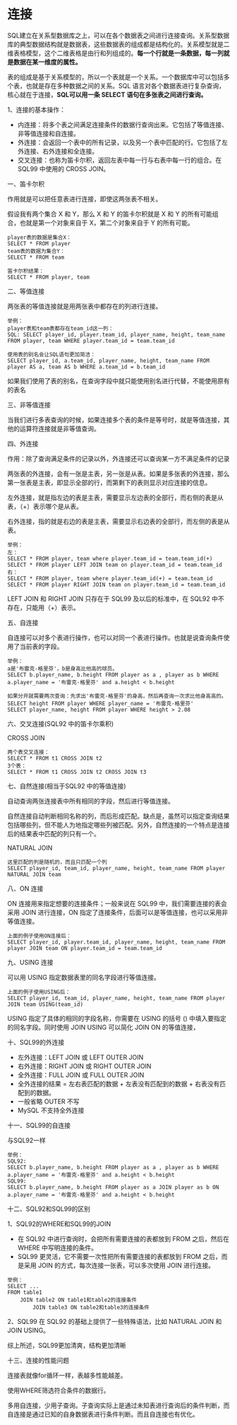 # 连接

​		SQL建立在关系型数据库之上，可以在各个数据表之间进行连接查询。关系型数据库的典型数据结构就是数据表，这些数据表的组成都是结构化的。关系模型就是二维表格模型，这个二维表格是由行和列组成的。**每一个行就是一条数据，每一列就是数据在某一维度的属性。**

​		表的组成是基于关系模型的，所以一个表就是一个关系。一个数据库中可以包括多个表，也就是存在多种数据之间的关系。SQL 语言对各个数据表进行复杂查询，核心就在于连接，**SQL可以用一条 SELECT 语句在多张表之间进行查询。**

1、连接的基本操作：

- 内连接：将多个表之间满足连接条件的数据行查询出来。它包括了等值连接、非等值连接和自连接。
- 外连接：会返回一个表中的所有记录，以及另一个表中匹配的行。它包括了左外连接、右外连接和全连接。
- 交叉连接：也称为笛卡尔积，返回左表中每一行与右表中每一行的组合。在 SQL99 中使用的 CROSS JOIN。

一、笛卡尔积

作用就是可以把任意表进行连接，即使这两张表不相关。

假设我有两个集合 X 和 Y，那么 X 和 Y 的笛卡尔积就是 X 和 Y 的所有可能组合，也就是第一个对象来自于 X，第二个对象来自于 Y 的所有可能。

```
player表的数据是集合X：
SELECT * FROM player
team表的数据为集合Y：
SELECT * FROM team

笛卡尔积结果：
SELECT * FROM player, team
```

二、等值连接

两张表的等值连接就是用两张表中都存在的列进行连接。

```
举例：
player表和team表都存在team_id这一列：
SQL: SELECT player_id, player.team_id, player_name, height, team_name FROM player, team WHERE player.team_id = team.team_id

使用表的别名会让SQL语句更加简洁：
SELECT player_id, a.team_id, player_name, height, team_name FROM player AS a, team AS b WHERE a.team_id = b.team_id
```

如果我们使用了表的别名，在查询字段中就只能使用别名进行代替，不能使用原有的表名

三、非等值连接

当我们进行多表查询的时候，如果连接多个表的条件是等号时，就是等值连接，其他的运算符连接就是非等值查询。

四、外连接

作用：除了查询满足条件的记录以外，外连接还可以查询某一方不满足条件的记录

两张表的外连接，会有一张是主表，另一张是从表。如果是多张表的外连接，那么第一张表是主表，即显示全部的行，而第剩下的表则显示对应连接的信息。

左外连接，就是指左边的表是主表，需要显示左边表的全部行，而右侧的表是从表，（+）表示哪个是从表。

右外连接，指的就是右边的表是主表，需要显示右边表的全部行，而左侧的表是从表。

```
举例：
左：
SELECT * FROM player, team where player.team_id = team.team_id(+)
SELECT * FROM player LEFT JOIN team on player.team_id = team.team_id
右：
SELECT * FROM player, team where player.team_id(+) = team.team_id
SELECT * FROM player RIGHT JOIN team on player.team_id = team.team_id
```

LEFT JOIN 和 RIGHT JOIN 只存在于 SQL99 及以后的标准中，在 SQL92 中不存在，只能用（+）表示。

五、自连接

自连接可以对多个表进行操作，也可以对同一个表进行操作。也就是说查询条件使用了当前表的字段。

```
举例：
a是'布雷克-格里芬'，b是身高比他高的球员。
SELECT b.player_name, b.height FROM player as a , player as b WHERE a.player_name = '布雷克-格里芬' and a.height < b.height

如果分开就需要两次查询：先求出'布雷克-格里芬'的身高，然后再查询一次求比他身高高的。
SELECT height FROM player WHERE player_name = '布雷克-格里芬'
SELECT player_name, height FROM player WHERE height > 2.08
```

六、交叉连接(SQL92 中的笛卡尔乘积)

CROSS JOIN

```
两个表交叉连接：
SELECT * FROM t1 CROSS JOIN t2
3个表：
SELECT * FROM t1 CROSS JOIN t2 CROSS JOIN t3
```

七、自然连接(相当于SQL92 中的等值连接)

自动查询两张连接表中所有相同的字段，然后进行等值连接。

自然连接自动判断相同名称的列，而后形成匹配。缺点是，虽然可以指定查询结果包括哪些列，但不能人为地指定哪些列被匹配。另外，自然连接的一个特点是连接后的结果表中匹配的列只有一个。

NATURAL JOIN

```
这里匹配的列是随机的，而且只匹配一个列
SELECT player_id, team_id, player_name, height, team_name FROM player NATURAL JOIN team 
```

八、ON 连接

ON 连接用来指定想要的连接条件；一般来说在 SQL99 中，我们需要连接的表会采用 JOIN 进行连接，ON 指定了连接条件，后面可以是等值连接，也可以采用非等值连接。

```
上面的例子使用ON连接后：
SELECT player_id, player.team_id, player_name, height, team_name FROM player JOIN team ON player.team_id = team.team_id
```

九、USING 连接

可以用 USING 指定数据表里的同名字段进行等值连接。

```
上面的例子使用USING后：
SELECT player_id, team_id, player_name, height, team_name FROM player JOIN team USING(team_id)
```

USING 指定了具体的相同的字段名称，你需要在 USING 的括号 () 中填入要指定的同名字段。同时使用 JOIN USING 可以简化 JOIN ON 的等值连接，

十、SQL99的外连接

- 左外连接：LEFT JOIN 或 LEFT OUTER JOIN
- 右外连接：RIGHT JOIN 或 RIGHT OUTER JOIN
- 全外连接：FULL JOIN 或 FULL OUTER JOIN
- 全外连接的结果 = 左右表匹配的数据 + 左表没有匹配到的数据 + 右表没有匹配到的数据。
- 一般省略 OUTER 不写
- MySQL 不支持全外连接

十一、SQL99的自连接

与SQL92一样

```
举例：
SQL92:
SELECT b.player_name, b.height FROM player as a , player as b WHERE a.player_name = '布雷克-格里芬' and a.height < b.height
SQL99:
SELECT b.player_name, b.height FROM player as a JOIN player as b ON a.player_name = '布雷克-格里芬' and a.height < b.height
```

十二、SQL92和SQL99的区别

1、SQL92的WHERE和SQL99的JOIN

- 在 SQL92 中进行查询时，会把所有需要连接的表都放到 FROM 之后，然后在 WHERE 中写明连接的条件。
-  SQL99 更灵活，它不需要一次性把所有需要连接的表都放到 FROM 之后，而是采用 JOIN 的方式，每次连接一张表，可以多次使用 JOIN 进行连接。

```
举例：
SELECT ...
FROM table1
    JOIN table2 ON table1和table2的连接条件
        JOIN table3 ON table2和table3的连接条件
```

2、SQL99 在 SQL92 的基础上提供了一些特殊语法，比如 NATURAL JOIN 和 JOIN USING。

综上所述，SQL99更加清爽，结构更加清晰

十三、连接的性能问题

连接表就像for循环一样，表越多性能越差。

使用WHERE筛选符合条件的数据行。

多用自连接，少用子查询。子查询实际上是通过未知表进行查询后的条件判断，而自连接是通过已知的自身数据表进行条件判断。而且自连接也有优化。